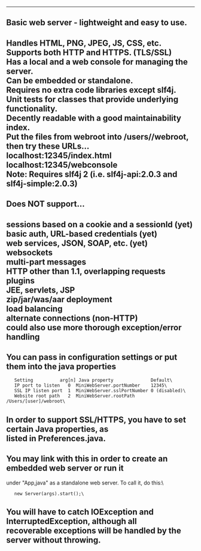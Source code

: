 ---------------------------------------------------------------------------
## Basic web server - lightweight and easy to use.
  Handles HTML, PNG, JPEG, JS, CSS, etc.\
  Supports both HTTP and HTTPS. (TLS/SSL)\
  Has a local and a web console for managing the server.\
  Can be embedded or standalone.\
  Requires no extra code libraries except slf4j.\
  Unit tests for classes that provide underlying functionality.\
  Decently readable with a good maintainability index.\
Put the files from webroot into /users/<yourname>/webroot, then try these URLs...\
  localhost:12345/index.html\
  localhost:12345/webconsole\
Note: Requires slf4j 2 (i.e. slf4j-api:2.0.3 and slf4j-simple:2.0.3)
---------------------------------------------------------------------------
## Does NOT support...
  sessions based on a cookie and a sessionId (yet)\
  basic auth, URL-based credentials (yet)\
  web services, JSON, SOAP, etc. (yet)\
  websockets\
  multi-part messages\
  HTTP other than 1.1, overlapping requests\
  plugins\
  JEE, servlets, JSP\
  zip/jar/was/aar deployment\
  load balancing\
  alternate connections (non-HTTP)\
  could also use more thorough exception/error handling
---------------------------------------------------------------------------
## You can pass in configuration settings or put them into the java properties
```
   Setting          arg[n] Java property              Default\
   IP port to listen   0  MiniWebServer.portNumber    12345\
   SSL IP listen port  1  MiniWebServer.sslPortNumber 0 (disabled)\
   Website root path   2  MiniWebServer.rootPath      /Users/[user]/webroot\
```
In order to support SSL/HTTPS, you have to set certain Java properties, as\
listed in Preferences.java.
---------------------------------------------------------------------------
## You may link with this in order to create an embedded web server or run it
under "App,java" as a standalone web server. To call it, do this:\
```
   new Server(args).start();\
```
You will have to catch IOException and InterruptedException, although all\
recoverable exceptions will be handled by the server without throwing.
---------------------------------------------------------------------------
